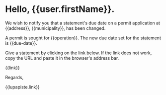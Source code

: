 # Hello, {{user.firstName}}.

We wish to notify you that a statement's due date on a permit application
at {{address}}, {{municipality}}, has been changed.

A permit is sought for {{operation}}. The new due date set for the statement
is {{due-date}}.

Give a statement by clicking on the link below. If the link does not work,
copy the URL and paste it in the browser's address bar.

{{link}}

Regards,

{{lupapiste.link}}
